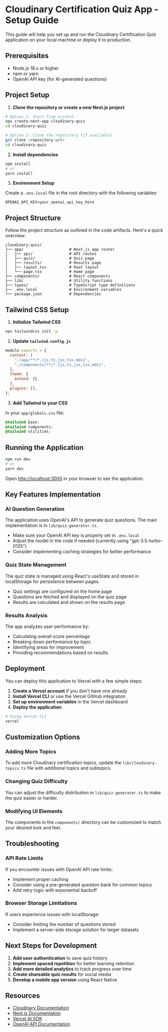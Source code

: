 # Cloudinary Certification Quiz App - Setup Guide

This guide will help you set up and run the Cloudinary Certification Quiz application on your local machine or deploy it to production.

## Prerequisites

- Node.js 18.x or higher
- npm or yarn
- OpenAI API key (for AI-generated questions)

## Project Setup

1. **Clone the repository or create a new Next.js project**

```bash
# Option 1: Start from scratch
npx create-next-app cloudinary-quiz
cd cloudinary-quiz

# Option 2: Clone the repository (if available)
git clone <repository-url>
cd cloudinary-quiz
```

2. **Install dependencies**

```bash
npm install
# or
yarn install
```

3. **Environment Setup**

Create a `.env.local` file in the root directory with the following variables:

```
OPENAI_API_KEY=your_openai_api_key_here
```

## Project Structure

Follow the project structure as outlined in the code artifacts. Here's a quick overview:

```
cloudinary-quiz/
├── app/                    # Next.js app router
│   ├── api/                # API routes
│   ├── quiz/               # Quiz page
│   ├── results/            # Results page
│   ├── layout.tsx          # Root layout
│   └── page.tsx            # Home page
├── components/             # React components
├── lib/                    # Utility functions
├── types/                  # TypeScript type definitions
├── .env.local              # Environment variables
└── package.json            # Dependencies
```

## Tailwind CSS Setup

1. **Initialize Tailwind CSS**

```bash
npx tailwindcss init -p
```

2. **Update `tailwind.config.js`**

```javascript
module.exports = {
  content: [
    "./app/**/*.{js,ts,jsx,tsx,mdx}",
    "./components/**/*.{js,ts,jsx,tsx,mdx}",
  ],
  theme: {
    extend: {},
  },
  plugins: [],
};
```

3. **Add Tailwind to your CSS**

In your `app/globals.css` file:

```css
@tailwind base;
@tailwind components;
@tailwind utilities;
```

## Running the Application

```bash
npm run dev
# or
yarn dev
```

Open [http://localhost:3000](http://localhost:3000) in your browser to see the application.

## Key Features Implementation

### AI Question Generation

The application uses OpenAI's API to generate quiz questions. The main implementation is in `lib/quiz-generator.ts`.

- Make sure your OpenAI API key is properly set in `.env.local`
- Adjust the model in the code if needed (currently using "gpt-3.5-turbo-0125")
- Consider implementing caching strategies for better performance

### Quiz State Management

The quiz state is managed using React's useState and stored in localStorage for persistence between pages.

- Quiz settings are configured on the home page
- Questions are fetched and displayed on the quiz page
- Results are calculated and shown on the results page

### Results Analysis

The app analyzes user performance by:

- Calculating overall score percentage
- Breaking down performance by topic
- Identifying areas for improvement
- Providing recommendations based on results

## Deployment

You can deploy this application to Vercel with a few simple steps:

1. **Create a Vercel account** if you don't have one already
2. **Install Vercel CLI** or use the Vercel GitHub integration
3. **Set up environment variables** in the Vercel dashboard
4. **Deploy the application**

```bash
# Using Vercel CLI
vercel
```

## Customization Options

### Adding More Topics

To add more Cloudinary certification topics, update the `lib/cloudinary-topics.ts` file with additional topics and subtopics.

### Changing Quiz Difficulty

You can adjust the difficulty distribution in `lib/quiz-generator.ts` to make the quiz easier or harder.

### Modifying UI Elements

The components in the `components/` directory can be customized to match your desired look and feel.

## Troubleshooting

### API Rate Limits

If you encounter issues with OpenAI API rate limits:

- Implement proper caching
- Consider using a pre-generated question bank for common topics
- Add retry logic with exponential backoff

### Browser Storage Limitations

If users experience issues with localStorage:

- Consider limiting the number of questions stored
- Implement a server-side storage solution for larger datasets

## Next Steps for Development

1. **Add user authentication** to save quiz history
2. **Implement spaced repetition** for better learning retention
3. **Add more detailed analytics** to track progress over time
4. **Create shareable quiz results** for social media
5. **Develop a mobile app version** using React Native

## Resources

- [Cloudinary Documentation](https://cloudinary.com/documentation)
- [Next.js Documentation](https://nextjs.org/docs)
- [Vercel AI SDK](https://sdk.vercel.ai/docs)
- [OpenAI API Documentation](https://platform.openai.com/docs/api-reference)
